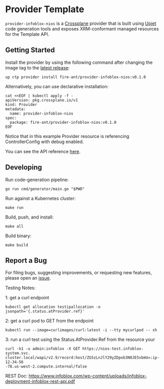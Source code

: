 # Provider Template

`provider-infoblox-nios` is a [Crossplane](https://crossplane.io/) provider that
is built using [Upjet](https://github.com/upbound/upjet) code
generation tools and exposes XRM-conformant managed resources for the
Template API.

## Getting Started

Install the provider by using the following command after changing the image tag
to the [latest release](https://marketplace.upbound.io/providers/fire-ant/provider-infoblox-nios):
```
up ctp provider install fire-ant/provider-infoblox-nios:v0.1.0
```

Alternatively, you can use declarative installation:
```
cat <<EOF | kubectl apply -f -
apiVersion: pkg.crossplane.io/v1
kind: Provider
metadata:
  name: provider-infoblox-nios
spec:
  package: fire-ant/provider-infoblox-nios:v0.1.0
EOF
```

Notice that in this example Provider resource is referencing ControllerConfig with debug enabled.

You can see the API reference [here](https://doc.crds.dev/github.com/fire-ant/provider-infoblox-nios).

## Developing

Run code-generation pipeline:
```console
go run cmd/generator/main.go "$PWD"
```

Run against a Kubernetes cluster:

```console
make run
```

Build, push, and install:

```console
make all
```

Build binary:

```console
make build
```

## Report a Bug

For filing bugs, suggesting improvements, or requesting new features, please
open an [issue](https://github.com/fire-ant/provider-infoblox-nios/issues).


Testing Notes:

1: get a curl endpoint
```
kubectl get allocation testipallocation -o jsonpath='{.status.atProvider.ref}'
```

2: get a curl pod to GET from the endpoint
```
kubectl run --image=curlimages/curl:latest -i --tty mycurlpod -- sh
```

3: run a curl test using the Status.AtProvider.Ref from the resource your
```
curl -k1 -u admin:infoblox -X GET https://nios-test.infoblox-system.svc.
cluster.local/wapi/v2.9/record:host/ZG5zLnJlY29yZDpob3N0JE5vbmU=:ip-12-34-56
-78.us-west-2.compute.internal/false
```

REST Doc: https://www.infoblox.com/wp-content/uploads/infoblox-deployment-infoblox-rest-api.pdf